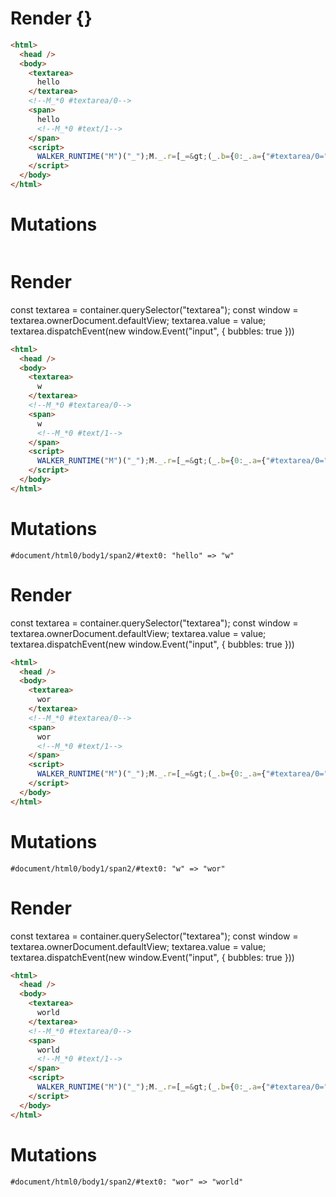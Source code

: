 # Render {}
```html
<html>
  <head />
  <body>
    <textarea>
      hello
    </textarea>
    <!--M_*0 #textarea/0-->
    <span>
      hello
      <!--M_*0 #text/1-->
    </span>
    <script>
      WALKER_RUNTIME("M")("_");M._.r=[_=&gt;(_.b={0:_.a={"#textarea/0=":2,value:"hello"}},_.a["#textarea/0;"]=_._["packages/translator-tags/src/__tests__/fixtures/controllable-textarea-value/template.marko_0/valueChange"](_.a),_.b),0,"packages/translator-tags/src/__tests__/fixtures/controllable-textarea-value/template.marko_0",0];M._.w()
    </script>
  </body>
</html>
```

# Mutations
```

```


# Render 
const textarea = container.querySelector("textarea");
const window = textarea.ownerDocument.defaultView;
textarea.value = value;
textarea.dispatchEvent(new window.Event("input", {
  bubbles: true
}))

```html
<html>
  <head />
  <body>
    <textarea>
      w
    </textarea>
    <!--M_*0 #textarea/0-->
    <span>
      w
      <!--M_*0 #text/1-->
    </span>
    <script>
      WALKER_RUNTIME("M")("_");M._.r=[_=&gt;(_.b={0:_.a={"#textarea/0=":2,value:"hello"}},_.a["#textarea/0;"]=_._["packages/translator-tags/src/__tests__/fixtures/controllable-textarea-value/template.marko_0/valueChange"](_.a),_.b),0,"packages/translator-tags/src/__tests__/fixtures/controllable-textarea-value/template.marko_0",0];M._.w()
    </script>
  </body>
</html>
```

# Mutations
```
#document/html0/body1/span2/#text0: "hello" => "w"
```


# Render 
const textarea = container.querySelector("textarea");
const window = textarea.ownerDocument.defaultView;
textarea.value = value;
textarea.dispatchEvent(new window.Event("input", {
  bubbles: true
}))

```html
<html>
  <head />
  <body>
    <textarea>
      wor
    </textarea>
    <!--M_*0 #textarea/0-->
    <span>
      wor
      <!--M_*0 #text/1-->
    </span>
    <script>
      WALKER_RUNTIME("M")("_");M._.r=[_=&gt;(_.b={0:_.a={"#textarea/0=":2,value:"hello"}},_.a["#textarea/0;"]=_._["packages/translator-tags/src/__tests__/fixtures/controllable-textarea-value/template.marko_0/valueChange"](_.a),_.b),0,"packages/translator-tags/src/__tests__/fixtures/controllable-textarea-value/template.marko_0",0];M._.w()
    </script>
  </body>
</html>
```

# Mutations
```
#document/html0/body1/span2/#text0: "w" => "wor"
```


# Render 
const textarea = container.querySelector("textarea");
const window = textarea.ownerDocument.defaultView;
textarea.value = value;
textarea.dispatchEvent(new window.Event("input", {
  bubbles: true
}))

```html
<html>
  <head />
  <body>
    <textarea>
      world
    </textarea>
    <!--M_*0 #textarea/0-->
    <span>
      world
      <!--M_*0 #text/1-->
    </span>
    <script>
      WALKER_RUNTIME("M")("_");M._.r=[_=&gt;(_.b={0:_.a={"#textarea/0=":2,value:"hello"}},_.a["#textarea/0;"]=_._["packages/translator-tags/src/__tests__/fixtures/controllable-textarea-value/template.marko_0/valueChange"](_.a),_.b),0,"packages/translator-tags/src/__tests__/fixtures/controllable-textarea-value/template.marko_0",0];M._.w()
    </script>
  </body>
</html>
```

# Mutations
```
#document/html0/body1/span2/#text0: "wor" => "world"
```